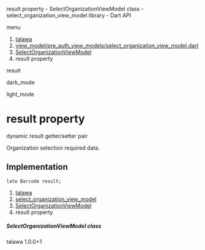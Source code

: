 




result property - SelectOrganizationViewModel class - select\_organization\_view\_model library - Dart API







menu

1. [talawa](../../index.html)
2. [view\_model/pre\_auth\_view\_models/select\_organization\_view\_model.dart](../../file-___home_harshil_Desktop_open-source_palisadoes_talawa_lib_view_model_pre_auth_view_models_select_organization_view_model/)
3. [SelectOrganizationViewModel](../../file-___home_harshil_Desktop_open-source_palisadoes_talawa_lib_view_model_pre_auth_view_models_select_organization_view_model/SelectOrganizationViewModel-class.html)
4. result property

result


dark\_mode

light\_mode




# result property


dynamic
result
getter/setter pair

Organization selection required data.


## Implementation

```
late Barcode result;
```

 


1. [talawa](../../index.html)
2. [select\_organization\_view\_model](../../file-___home_harshil_Desktop_open-source_palisadoes_talawa_lib_view_model_pre_auth_view_models_select_organization_view_model/)
3. [SelectOrganizationViewModel](../../file-___home_harshil_Desktop_open-source_palisadoes_talawa_lib_view_model_pre_auth_view_models_select_organization_view_model/SelectOrganizationViewModel-class.html)
4. result property

##### SelectOrganizationViewModel class





talawa
1.0.0+1






